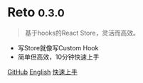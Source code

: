 # Reto <small>0.3.0</small>

> 基于hooks的React Store，灵活而高效。

- 写Store就像写Custom Hook
- 简单但高效，10分钟快速上手

[GitHub](https://github.com/awmleer/reto/)
[English](/)
[快速上手](./get-started.md)
